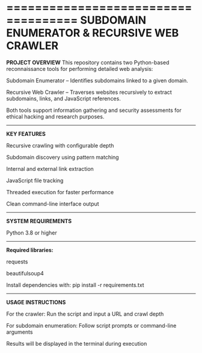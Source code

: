 ====================================
SUBDOMAIN ENUMERATOR & RECURSIVE WEB CRAWLER
====================================

**PROJECT OVERVIEW**
This repository contains two Python-based reconnaissance tools for performing detailed web analysis:

Subdomain Enumerator – Identifies subdomains linked to a given domain.

Recursive Web Crawler – Traverses websites recursively to extract subdomains, links, and JavaScript references.

Both tools support information gathering and security assessments for ethical hacking and research purposes.

--------------------------------------------------------------------------------------------------------------
**KEY FEATURES**

Recursive crawling with configurable depth

Subdomain discovery using pattern matching

Internal and external link extraction

JavaScript file tracking

Threaded execution for faster performance

Clean command-line interface output

--------------------------------------------------------------------------------------------------
**SYSTEM REQUIREMENTS**

Python 3.8 or higher

-----------------------------------------------------------------------------------------------------
**Required libraries:**

requests

beautifulsoup4

Install dependencies with:
pip install -r requirements.txt

--------------------------------------------------------------------------------------------------------
**USAGE INSTRUCTIONS**

For the crawler: Run the script and input a URL and crawl depth

For subdomain enumeration: Follow script prompts or command-line arguments

Results will be displayed in the terminal during execution

